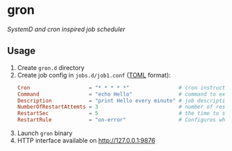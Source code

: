 # gron

*SystemD and cron inspired job scheduler*

## Usage

1. Create `gron.d` directory
2. Create job config in `jobs.d/job1.conf` ([TOML](https://en.wikipedia.org/wiki/TOML) format):
    ```toml
    Cron                   = "* * * * *"                # cron instructions
    Command                = "echo Hello"               # command to execute
    Description            = "print Hello every minute" # job description
    NumberOfRestartAttemts = 3                          # number of restart attemts
    RestartSec             = 5                          # the time to sleep before restarting a job (seconds)
    RestartRule            = "on-error"                 # Configures whether the job shall be restarted when the job process exits
    ```
3. Launch `gron` binary
4. HTTP interface available on http://127.0.0.1:9876

